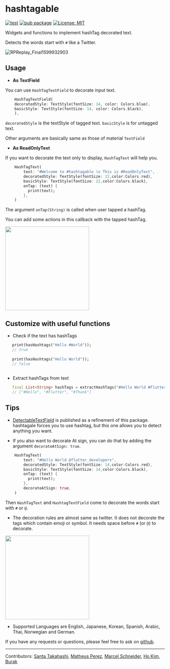 
# hashtagable 

[![test](https://github.com/santa112358/hashtagable/workflows/test/badge.svg)](https://github.com/santa112358/hashtagable/actions?query=workflow%3Atest) [![pub package](https://img.shields.io/pub/v/hashtagable.svg)](https://pub.dev/packages/hashtagable)
<a href="https://opensource.org/licenses/MIT"><img src="https://img.shields.io/badge/license-MIT-purple.svg" alt="License: MIT"></a>

Widgets and functions to implement hashTag decorated text.

Detects the words start with `#` like a Twitter.

![RPReplay_Final1599932903](https://user-images.githubusercontent.com/43510799/93001716-1d981280-f56c-11ea-8700-f181f7850455.gif)

## Usage

- **As TextField**

You can use `HashTagTextField` to decorate input text.
```dart
    HashTagTextField(
    decoratedStyle: TextStyle(fontSize: 14, color: Colors.blue),
    basicStyle: TextStyle(fontSize: 14, color: Colors.black),
    ),
```
`decoratedStyle` is the textStyle of tagged text. `basicStyle` is for untagged text.

Other arguments are basically same as those of material `TextField`




- **As ReadOnlyText**

If you want to decorate the text only to display, `HashTagText` will help you.
```dart
    HashTagText(
        text: "#Welcome to #hashtagable \n This is #ReadOnlyText",
        decoratedStyle: TextStyle(fontSize: 22,color:Colors.red),
        basicStyle: TextStyle(fontSize: 22,color:Colors.black),
        onTap: (text) {
          print(text);
        },
    )
```

The argument `onTap(String)` is called when user tapped a hashTag. 

You can add some actions in this callback with the tapped hashTag.


<img src ="https://user-images.githubusercontent.com/43510799/93002100-33f39d80-f56f-11ea-9855-83f2c095a1c4.jpg" width = "265"/>





## Customize with useful functions

- Check if the text has hashTags
```dart
   print(hasHashtags("Hello #World")); 
   // true
   
   print(hasHashtags("Hello World"));
   // false
   
```
- Extract hashTags from text
```dart
   final List<String> hashTags = extractHashTags("#Hello World #Flutter Dart #Thank you");
   // ["#Hello", "#Flutter", "#Thank"]

```


## Tips

- [DetectableTextField](https://pub.dev/packages/detectable_text_field) is published as a refinement of this package. hashtagale forces you to use hashtag, but this one allows you to detect anything you want.

- If you also want to decorate At sign, you can do that by adding the argument `decorateAtSign: true`.
```dart
    HashTagText(
        text: "#Hello World @flutter_developers",
        decoratedStyle: TextStyle(fontSize: 14,color:Colors.red),
        basicStyle: TextStyle(fontSize: 14,color:Colors.black),
        onTap: (text) {
          print(text);
        },
        decorateAtSign: true,
    )
```
Then `HashTagText` and `HashtagTextField` come to decorate the words start with `#` or `@`.


- The decoration rules are almost same as twitter. It does not decorate the tags which contain emoji or symbol.
It needs space before `#` (or `@`) to decorate.

<img src ="https://user-images.githubusercontent.com/43510799/93002102-3655f780-f56f-11ea-8193-1753a69e23bc.jpg" width = "265"/>

- Supported Languages are English, Japanese, Korean, Spanish, Arabic, Thai, Norwegian and German.


If you have any requests or questions, please feel free to ask on [github](https://github.com/santa112358/hashtagable/issues).


***

Contributors: [Santa Takahashi](https://github.com/santa112358), [Matheus Perez](https://github.com/matheusperez), [Marcel Schneider](https://github.com/SchnMar), [Ho Kim](https://github.com/kerryeon), [Burak](https://github.com/buraktabn)
